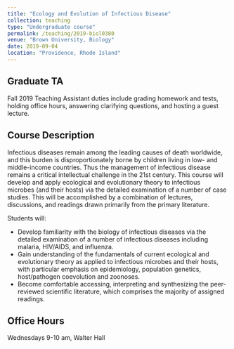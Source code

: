 ```yaml
---
title: "Ecology and Evolution of Infectious Disease"
collection: teaching
type: "Undergraduate course"
permalink: /teaching/2019-biol0380
venue: "Brown University, Biology"
date: 2019-09-04
location: "Providence, Rhode Island"
---
```


## Graduate TA
Fall 2019 Teaching Assistant duties include grading homework and tests, holding office hours, answering clarifying questions, and hosting a guest lecture.

## Course Description
Infectious diseases remain among the leading causes of death worldwide, and this burden is disproportionately borne by children living in low- and middle-income countries. Thus the management of infectious disease remains a critical intellectual challenge in the 21st century. This course will develop and apply ecological and evolutionary theory to infectious microbes (and their hosts) via the detailed examination of a number of case studies. This will be accomplished by a combination of lectures, discussions, and readings drawn primarily from the primary literature.

Students will:
* Develop familiarity with the biology of infectious diseases via the detailed examination of a number of infectious diseases including malaria, HIV/AIDS, and influenza.
* Gain understanding of the fundamentals of current ecological and evolutionary theory as applied to infectious microbes and their hosts, with particular emphasis on epidemiology, population genetics, host/pathogen coevolution and zoonoses.
* Become comfortable accessing, interpreting and synthesizing the peer-reviewed scientific literature, which comprises the majority of assigned readings.

## Office Hours
Wednesdays 9-10 am, Walter Hall

